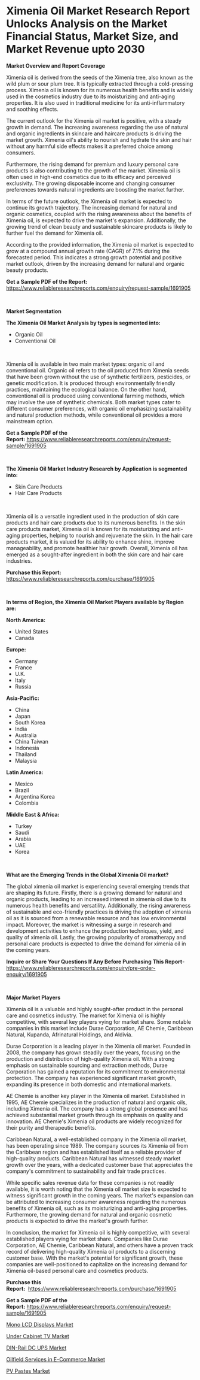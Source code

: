 <p><h1>Ximenia Oil Market Research Report Unlocks Analysis on the Market Financial Status, Market Size, and Market Revenue upto 2030</h1></p><p><strong>Market Overview and Report Coverage</strong></p>
<p><p>Ximenia oil is derived from the seeds of the Ximenia tree, also known as the wild plum or sour plum tree. It is typically extracted through a cold-pressing process. Ximenia oil is known for its numerous health benefits and is widely used in the cosmetics industry due to its moisturizing and anti-aging properties. It is also used in traditional medicine for its anti-inflammatory and soothing effects.</p><p>The current outlook for the Ximenia oil market is positive, with a steady growth in demand. The increasing awareness regarding the use of natural and organic ingredients in skincare and haircare products is driving the market growth. Ximenia oil's ability to nourish and hydrate the skin and hair without any harmful side effects makes it a preferred choice among consumers.</p><p>Furthermore, the rising demand for premium and luxury personal care products is also contributing to the growth of the market. Ximenia oil is often used in high-end cosmetics due to its efficacy and perceived exclusivity. The growing disposable income and changing consumer preferences towards natural ingredients are boosting the market further.</p><p>In terms of the future outlook, the Ximenia oil market is expected to continue its growth trajectory. The increasing demand for natural and organic cosmetics, coupled with the rising awareness about the benefits of Ximenia oil, is expected to drive the market's expansion. Additionally, the growing trend of clean beauty and sustainable skincare products is likely to further fuel the demand for Ximenia oil.</p><p>According to the provided information, the Ximenia oil market is expected to grow at a compound annual growth rate (CAGR) of 7.1% during the forecasted period. This indicates a strong growth potential and positive market outlook, driven by the increasing demand for natural and organic beauty products.</p></p>
<p><strong>Get a Sample PDF of the Report:</strong> <a href="https://www.reliableresearchreports.com/enquiry/request-sample/1691905">https://www.reliableresearchreports.com/enquiry/request-sample/1691905</a></p>
<p>&nbsp;</p>
<p><strong>Market Segmentation</strong></p>
<p><strong>The Ximenia Oil Market Analysis by types is segmented into:</strong></p>
<p><ul><li>Organic Oil</li><li>Conventional Oil</li></ul></p>
<p>&nbsp;</p>
<p><p>Ximenia oil is available in two main market types: organic oil and conventional oil. Organic oil refers to the oil produced from Ximenia seeds that have been grown without the use of synthetic fertilizers, pesticides, or genetic modification. It is produced through environmentally friendly practices, maintaining the ecological balance. On the other hand, conventional oil is produced using conventional farming methods, which may involve the use of synthetic chemicals. Both market types cater to different consumer preferences, with organic oil emphasizing sustainability and natural production methods, while conventional oil provides a more mainstream option.</p></p>
<p><strong>Get a Sample PDF of the Report:</strong>&nbsp;<a href="https://www.reliableresearchreports.com/enquiry/request-sample/1691905">https://www.reliableresearchreports.com/enquiry/request-sample/1691905</a></p>
<p>&nbsp;</p>
<p><strong>The Ximenia Oil Market Industry Research by Application is segmented into:</strong></p>
<p><ul><li>Skin Care Products</li><li>Hair Care Products</li></ul></p>
<p>&nbsp;</p>
<p><p>Ximenia oil is a versatile ingredient used in the production of skin care products and hair care products due to its numerous benefits. In the skin care products market, Ximenia oil is known for its moisturizing and anti-aging properties, helping to nourish and rejuvenate the skin. In the hair care products market, it is valued for its ability to enhance shine, improve manageability, and promote healthier hair growth. Overall, Ximenia oil has emerged as a sought-after ingredient in both the skin care and hair care industries.</p></p>
<p><strong>Purchase this Report:</strong>&nbsp; <a href="https://www.reliableresearchreports.com/purchase/1691905">https://www.reliableresearchreports.com/purchase/1691905</a></p>
<p>&nbsp;</p>
<p><strong>In terms of Region, the Ximenia Oil Market Players available by Region are:</strong></p>
<p>
    <p> <strong> North America: </strong>
        <ul>
            <li>United States</li>
            <li>Canada</li>
        </ul>
        </p> 
    <p> <strong> Europe: </strong>
        <ul>
            <li>Germany</li>
            <li>France</li>
            <li>U.K.</li>
            <li>Italy</li>
            <li>Russia</li>
        </ul>
        </p> 
    <p> <strong> Asia-Pacific: </strong>
        <ul>
            <li>China</li>
            <li>Japan</li>
            <li>South Korea</li>
            <li>India</li>
            <li>Australia</li>
            <li>China Taiwan</li>
            <li>Indonesia</li>
            <li>Thailand</li>
            <li>Malaysia</li>
        </ul>
        </p> 
    <p> <strong> Latin America: </strong>
        <ul>
            <li>Mexico</li>
            <li>Brazil</li>
            <li>Argentina Korea</li>
            <li>Colombia</li>
        </ul>
        </p> 
    <p> <strong> Middle East & Africa: </strong>
        <ul>
            <li>Turkey</li>
            <li>Saudi</li>
            <li>Arabia</li>
            <li>UAE</li>
            <li>Korea</li>
        </ul>
    </p>
    </p>
<p>&nbsp;</p>
<p><strong>What are the Emerging Trends in the Global Ximenia Oil market?</strong></p>
<p><p>The global ximenia oil market is experiencing several emerging trends that are shaping its future. Firstly, there is a growing demand for natural and organic products, leading to an increased interest in ximenia oil due to its numerous health benefits and versatility. Additionally, the rising awareness of sustainable and eco-friendly practices is driving the adoption of ximenia oil as it is sourced from a renewable resource and has low environmental impact. Moreover, the market is witnessing a surge in research and development activities to enhance the production techniques, yield, and quality of ximenia oil. Lastly, the growing popularity of aromatherapy and personal care products is expected to drive the demand for ximenia oil in the coming years.</p></p>
<p><strong>Inquire or Share Your Questions If Any Before Purchasing This Report</strong>- <a href="https://www.reliableresearchreports.com/enquiry/pre-order-enquiry/1691905">https://www.reliableresearchreports.com/enquiry/pre-order-enquiry/1691905</a></p>
<p>&nbsp;</p>
<p><strong>Major Market Players</strong></p>
<p><p>Ximenia oil is a valuable and highly sought-after product in the personal care and cosmetics industry. The market for Ximenia oil is highly competitive, with several key players vying for market share. Some notable companies in this market include Durae Corporation, AE Chemie, Caribbean Natural, Kupanda, Afrinatural Holdings, and Aldivia.</p><p>Durae Corporation is a leading player in the Ximenia oil market. Founded in 2008, the company has grown steadily over the years, focusing on the production and distribution of high-quality Ximenia oil. With a strong emphasis on sustainable sourcing and extraction methods, Durae Corporation has gained a reputation for its commitment to environmental protection. The company has experienced significant market growth, expanding its presence in both domestic and international markets.</p><p>AE Chemie is another key player in the Ximenia oil market. Established in 1995, AE Chemie specializes in the production of natural and organic oils, including Ximenia oil. The company has a strong global presence and has achieved substantial market growth through its emphasis on quality and innovation. AE Chemie's Ximenia oil products are widely recognized for their purity and therapeutic benefits.</p><p>Caribbean Natural, a well-established company in the Ximenia oil market, has been operating since 1989. The company sources its Ximenia oil from the Caribbean region and has established itself as a reliable provider of high-quality products. Caribbean Natural has witnessed steady market growth over the years, with a dedicated customer base that appreciates the company's commitment to sustainability and fair trade practices.</p><p>While specific sales revenue data for these companies is not readily available, it is worth noting that the Ximenia oil market size is expected to witness significant growth in the coming years. The market's expansion can be attributed to increasing consumer awareness regarding the numerous benefits of Ximenia oil, such as its moisturizing and anti-aging properties. Furthermore, the growing demand for natural and organic cosmetic products is expected to drive the market's growth further.</p><p>In conclusion, the market for Ximenia oil is highly competitive, with several established players vying for market share. Companies like Durae Corporation, AE Chemie, Caribbean Natural, and others have a proven track record of delivering high-quality Ximenia oil products to a discerning customer base. With the market's potential for significant growth, these companies are well-positioned to capitalize on the increasing demand for Ximenia oil-based personal care and cosmetics products.</p></p>
<p><strong>Purchase this Report:</strong>&nbsp;&nbsp;<a href="https://www.reliableresearchreports.com/purchase/1691905">https://www.reliableresearchreports.com/purchase/1691905</a></p>
<p></p>
<p><strong>Get a Sample PDF of the Report:</strong>&nbsp;<a href="https://www.reliableresearchreports.com/enquiry/request-sample/1691905">https://www.reliableresearchreports.com/enquiry/request-sample/1691905</a></p>
<p><p><a href="https://medium.com/@dellkoepp/mono-lcd-displays-market-insights-into-market-cagr-market-trends-and-growth-strategies-99ccb225acf8">Mono LCD Displays Market</a></p><p><a href="https://www.linkedin.com/pulse/under-cabinet-tv-market-share-amp-new-trends-analysis-report-eoxae/">Under Cabinet TV Market</a></p><p><a href="https://medium.com/@randyhuel1989/din-rail-dc-ups-market-size-and-market-trends-complete-industry-overview-2023-to-2030-70b8b58ce001">DIN-Rail DC UPS Market</a></p><p><a href="https://www.linkedin.com/pulse/oilfield-services-e-commerce-market-share-amp-new-trends-heuwe/">Oilfield Services in E-Commerce Market</a></p><p><a href="https://github.com/RickHolmes3/Market-Research-Report-List-1/blob/main/pv-pastes-market.md">PV Pastes Market</a></p></p>